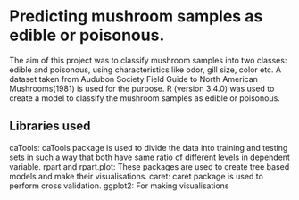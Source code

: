 # Predicting mushroom samples as edible or poisonous.
The aim of this project was to classify mushroom samples into two classes: edible and poisonous, using characteristics like odor, gill size, color etc. A dataset taken from Audubon Society Field Guide to North American Mushrooms(1981) is used for the purpose.
R (version 3.4.0) was used to create a model to classify the mushroom samples as edible or poisonous.
## Libraries used
caTools: caTools package is used to divide the data into training and testing sets in such a way that both have same ratio of different levels in dependent variable.
rpart and rpart.plot: These packages are used to create tree based models and make their visualisations.
caret: caret package is used to perform cross validation.
ggplot2: For making visualisations
